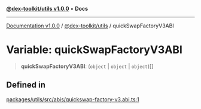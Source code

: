 [**@dex-toolkit/utils v1.0.0**](../README.md) • **Docs**

***

[Documentation v1.0.0](../../../packages.md) / [@dex-toolkit/utils](../README.md) / quickSwapFactoryV3ABI

# Variable: quickSwapFactoryV3ABI

> **quickSwapFactoryV3ABI**: (`object` \| `object` \| `object`)[]

## Defined in

[packages/utils/src/abis/quickswap-factory-v3.abi.ts:1](https://github.com/niZmosis/dex-toolkit/blob/3d8b41b44787b30fbea5de3ab4737662ffb61bc8/packages/utils/src/abis/quickswap-factory-v3.abi.ts#L1)
